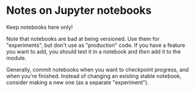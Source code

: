 # Notes on Jupyter notebooks

Keep notebooks here only! 

Note that notebooks are bad at being versioned. 
Use them for "experiments", but don't use as "production" code. If you have a feature you want to add, you should test it in a notebook and *then* add it to the module.

Generally, commit notebooks when you want to checkpoint progress, and when you're finished. Instead of changing an existing stable notebook, consider making a new one (as a separate "experiment").